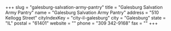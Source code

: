 +++
slug = "galesburg-salvation-army-pantry"
title = "Galesburg Salvation Army Pantry"
name = "Galesburg Salvation Army Pantry"
address = "510 Kellogg Street"
cityIndexKey = "city-il-galesburg"
city = "Galesburg"
state = "IL"
postal = "61401"
website = ""
phone = "309 342-9168"
fax = ""
+++
